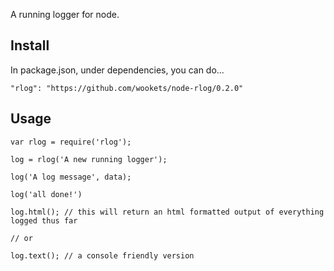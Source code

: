 
A running logger for node.


## Install

In package.json, under dependencies, you can do...

```"rlog": "https://github.com/wookets/node-rlog/0.2.0"```


## Usage

```
var rlog = require('rlog');

log = rlog('A new running logger');

log('A log message', data);

log('all done!')

log.html(); // this will return an html formatted output of everything logged thus far

// or

log.text(); // a console friendly version

```



